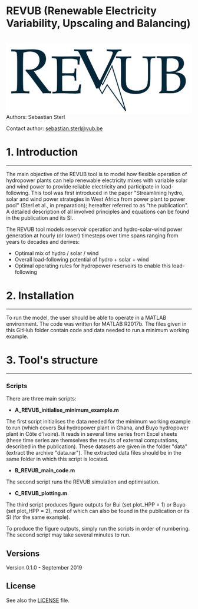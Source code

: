 
# REVUB (Renewable Electricity Variability, Upscaling and Balancing) 

# <img src="./graphs/header_logo.png" align="right" />

Authors: Sebastian Sterl


Contact author: sebastian.sterl@vub.be

# 1. Introduction
---
The main objective of the REVUB tool is to model how flexible operation of hydropower plants can help renewable electricity mixes with variable solar and wind power to provide reliable electricity and participate in load-following.
This tool was first introduced in the paper "Streamlining hydro, solar and wind power strategies in West Africa from power plant to power pool" (Sterl et al., in preparation); hereafter referred to as "the publication".
A detailed description of all involved principles and equations can be found in the publication and its SI.

The REVUB tool models reservoir operation and hydro-solar-wind power generation at hourly (or lower) timesteps over time spans ranging from years to decades and derives:

* Optimal mix of hydro / solar / wind
* Overall load-following potential of hydro + solar + wind
* Optimal operating rules for hydropower reservoirs to enable this load-following

# 2. Installation
---
To run the model, the user should be able to operate in a MATLAB environment.
The code was written for MATLAB R2017b.
The files given in this GitHub folder contain code and data needed to run a minimum working example.

# 3. Tool's structure
---

### Scripts
There are three main scripts:
* **A_REVUB_initialise_minimum_example.m**

The first script initialises the data needed for the minimum working example to run (which covers Bui hydropower plant in Ghana, and Buyo hydropower plant in Côte d'Ivoire). It reads in several time series from Excel sheets (these time series are themselves the results of external computations, described in the publication). These datasets are given in the folder "data" (extract the archive "data.rar"). The extracted data files should be in the same folder in which this script is located.
* **B_REVUB_main_code.m**

The second script runs the REVUB simulation and optimisation.
 
* **C_REVUB_plotting.m**. 

The third script produces figure outputs for Bui (set plot_HPP = 1) or Buyo (set plot_HPP = 2), most of which can also be found in the publication or its SI (for the same example).

To produce the figure outputs, simply run the scripts in order of numbering. The second script may take several minutes to run.

## Versions
Version 0.1.0 - September 2019  

## License
See also the [LICENSE](./LICENSE.md) file.

